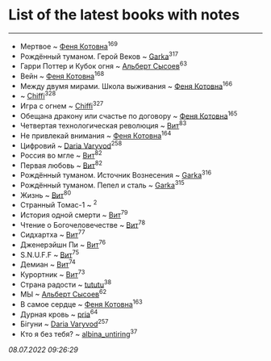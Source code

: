 # List of the latest books with notes
---

* Мертвое ~ [Феня Котовна](users/109/109746193906459706720-google)<sup>169</sup>
* Рождённый туманом. Герой Веков ~ [Garka](users/115/115753719718250012620-google)<sup>317</sup>
* Гарри Поттер и Кубок огня ~ [Альберт Сысоев](users/474/47446642-vkontakte)<sup>63</sup>
* Вейн ~ [Феня Котовна](users/109/109746193906459706720-google)<sup>168</sup>
* Между двумя мирами. Школа выживания ~ [Феня Котовна](users/109/109746193906459706720-google)<sup>166</sup>
*  ~ [Chiffi](users/105/105831994080785626680-google)<sup>328</sup>
* Игра с огнем ~ [Chiffi](users/105/105831994080785626680-google)<sup>327</sup>
* Обещана дракону или счастье по договору ~ [Феня Котовна](users/109/109746193906459706720-google)<sup>165</sup>
* Четвертая технологическая революция ~ [Вит](users/300/300273923-vkontakte)<sup>83</sup>
* Не привлекай внимания ~ [Феня Котовна](users/109/109746193906459706720-google)<sup>164</sup>
* Цифровий ~ [Daria Varyvod](users/829/829893410524253-facebook)<sup>258</sup>
* Россия во мгле ~ [Вит](users/300/300273923-vkontakte)<sup>82</sup>
* Первая любовь ~ [Вит](users/300/300273923-vkontakte)<sup>82</sup>
* Рождённый туманом. Источник Вознесения ~ [Garka](users/115/115753719718250012620-google)<sup>316</sup>
* Рождённый туманом. Пепел и сталь ~ [Garka](users/115/115753719718250012620-google)<sup>315</sup>
* Жизнь ~ [Вит](users/300/300273923-vkontakte)<sup>80</sup>
* Странный Томас-1 ~ [](users/100/100097069456712612136-google)<sup>2</sup>
* История одной смерти ~ [Вит](users/300/300273923-vkontakte)<sup>79</sup>
* Чтение о Богочеловечестве ~ [Вит](users/300/300273923-vkontakte)<sup>78</sup>
* Сидхартха ~ [Вит](users/300/300273923-vkontakte)<sup>77</sup>
* Дженерэйшн Пи ~ [Вит](users/300/300273923-vkontakte)<sup>76</sup>
* S.N.U.F.F ~ [Вит](users/300/300273923-vkontakte)<sup>75</sup>
* Демиан ~ [Вит](users/300/300273923-vkontakte)<sup>74</sup>
* Курортник ~ [Вит](users/300/300273923-vkontakte)<sup>73</sup>
* Страна радости ~ [tututu](users/135/135685382-vkontakte)<sup>38</sup>
* МЫ ~ [Альберт Сысоев](users/474/47446642-vkontakte)<sup>62</sup>
* В самое сердце ~ [Феня Котовна](users/109/109746193906459706720-google)<sup>163</sup>
* Дурная кровь ~ [pria](users/128/128917939-vkontakte)<sup>64</sup>
* Бігуни ~ [Daria Varyvod](users/829/829893410524253-facebook)<sup>257</sup>
* Кто я без тебя? ~ [albina_untiring](users/257/2579695-vkontakte)<sup>37</sup>


_08.07.2022 09:26:29_
